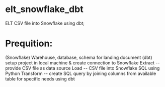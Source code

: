 # elt_snowflake_dbt
ELT CSV file into Snowflake using dbt;
# Prequition:
(Snowflake) Warehouse, database, schema for landing document
(dbt) setup project in local machine & create connection to Snowflake
Extract -- provide CSV file as data source
Load -- CSV file into Snowflake SQL using Python
Transform -- create SQL query by joining columns from available table for specific needs using dbt 
